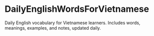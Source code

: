 # DailyEnglishWordsForVietnamese
Daily English vocabulary for Vietnamese learners. Includes words, meanings, examples, and notes, updated daily.

